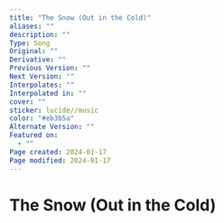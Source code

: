 ```yaml
---
title: "The Snow (Out in the Cold)"
aliases: ""
description: ""
Type: Song
Original: ""
Derivative: ""
Previous Version: ""
Next Version: ""
Interpolates: ""
Interpolated in: ""
cover: ""
sticker: lucide//music
color: "#eb3b5a"
Alternate Version: ""
Featured on:
  - ""
Page created: 2024-01-17
Page modified: 2024-01-17
---
```


# The Snow (Out in the Cold)
